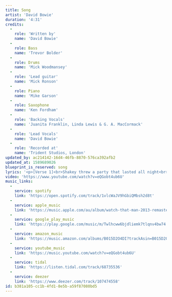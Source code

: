 ```yaml
---
title: Song
artist: 'David Bowie'
duration: '4:31'
credits:
  -
    role: 'Written by'
    name: 'David Bowie'
  -
    role: Bass
    name: 'Trevor Bolder'
  -
    role: Drums
    name: 'Mick Woodmansey'
  -
    role: 'Lead guitar'
    name: 'Mick Ronson'
  -
    role: Piano
    name: 'Mike Garson'
  -
    role: Saxophone
    name: 'Ken Fordham'
  -
    role: 'Backing Vocals'
    name: 'Juanita Franklin, Linda Lewis & G. A. MacCormack'
  -
    role: 'Lead Vocals'
    name: 'David Bowie'
  -
    role: 'Recorded at'
    name: 'Trident Studios, London'
updated_by: ac214142-16d4-46fb-8870-576ca392afb2
updated_at: 1589689026
blueprint_is_reserved: song
lyrics: '<p>[Verse 1]<br>Shakey threw a party that lasted all night<br>Everybody drank a lot of something nice<br>There was an old fashioned band of married men<br>Looking up to me for encouragement - it was so-so<br>The ladies looked bad but the music was sad<br>No one took their eyes off Lorraine<br>She shimmied and she strolled like a Chicago moll<br>Her feathers looked better and better - it was so-so<br>Yea! it was time to unfreeze<br>When the Reverend Alabaster danced on his knees<br>Slam! so it wasn&#039;t a game<br>Cracking all the mirrors in shame<br><br>[Chorus]<br>Watch that man!<br>Oh honey, watch that man<br>He talks like a jerk but he could eat you with a fork and spoon<br>Watch that man!<br>Oh honey, watch that man<br>He walks like a jerk but he&#039;s only taking care of the room<br>Must be in tune<br><br>[Verse 2]<br>A&nbsp;Benny Goodman&nbsp;fan&nbsp;painted holes in his hands<br>So Shakey&nbsp;hung him up to dry<br>The pundits were joking, the manholes were smoking<br>And every bottle battled with the reason why<br>The girl on the phone wouldn&#039;t leave me alone<br>A throw back from someone&#039;s LP<br>A lemon in a bag played the Tiger Rag<br>And the bodies on the screen stopped bleeding<br>Yeah! I was shaking like a leaf<br>For I couldn&#039;t understand the conversation<br>Yeah! I ran to the street<br>Looking for information<br></p><p>[Chorus]<br>Watch that man!<br>Oh honey, watch that man<br>He talks like a jerk but he could eat you with a fork and spoon<br>Watch that man!<br>Oh honey, watch that man<br>He walks like a jerk but he&#039;s only taking care of the room<br>Must be in tune<br><br>[Outro]<br>Watch that man<br>Watch that man<br>Watch that man<br>Watch that man</p>'
video: 'https://www.youtube.com/watch?v=eQGobt4ub6U'
music_links:
  -
    service: spotify
    link: 'https://open.spotify.com/track/1vlcWaJV9hGbiQMbsh2d8t'
  -
    service: apple_music
    link: 'https://music.apple.com/au/album/watch-that-man-2013-remastered-version/1039655668?i=1039655669&app=music'
  -
    service: google_play_music
    link: 'https://play.google.com/music/m/Twlhcww6bjdliemk7tlqnv4bw74'
  -
    service: amazon_music
    link: 'https://music.amazon.com/albums/B015D2O4DI?trackAsin=B015D2O5PA'
  -
    service: youtube_music
    link: 'https://music.youtube.com/watch?v=eQGobt4ub6U'
  -
    service: tidal
    link: 'https://listen.tidal.com/track/68735536'
  -
    service: deezer
    link: 'https://www.deezer.com/track/107474558'
id: b381a105-cc1b-4fd1-8e5b-a59f87080bd5
---
```

